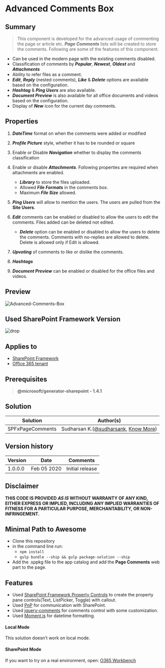 # Advanced Comments Box

## Summary
> This component is developed for the advanced usage of commenting the page or article etc. **_Page Comments_** lists will be created to store the comments. Following are some of the features of this component.
* Can be used in the modern page with the existing comments disabled.
* Classification of comments by **_Popular_**, **_Newest_**, **_Oldest_** and **_Attachments_**
* Ability to refer files as a comment.
* **_Edit_**, **_Reply_** (nested comments), **_Like_** & **_Delete_** options are available based on the configuration.
* **_Hashtag_** & **_Ping Users_** are also available.
* **_Document Preview_** is also available for all office documents and videos based on the configuration.
* Display of **_New_** icon for the current day comments.

## Properties

1. **_DateTime_** format on when the comments were added or modified

2. **_Profile Picture_** style, whether it has to be rounded or square

3. Enable or Disable **_Navigation_** whether to display the comments classification

4. Enable or disable **_Attachments_**. Following properties are required when attachments are enabled.

    * **_Library_** to store the files uploaded.
    * Allowed **_File Formats_** in the comments box.
    * Maximum **_File Size_** allowed.

5. **_Ping Users_** will allow to mention the users. The users are pulled from the **Site Users**.

6. **_Edit_** comments can be enabled or disabled to allow the users to edit the comments. Files added can be deleted not edited.
    * **_Delete_** option can be enabled or disabled to allow the users to delete the comments. Comments with no-replies are allowed to delete. Delete is allowed only if Edit is allowed.

7. **_Upvoting_** of comments to like or dislike the comments.

8. **_Hashtags_**

9. **_Document Preview_** can be enabled or disabled for the office files and videos.


## Preview
![Advanced-Comments-Box](./assets/Advanced-Comments-Box.gif)

## Used SharePoint Framework Version 
![drop](https://img.shields.io/badge/version-GA-green.svg)

## Applies to

* [SharePoint Framework](https:/dev.office.com/sharepoint)
* [Office 365 tenant](https://dev.office.com/sharepoint/docs/spfx/set-up-your-development-environment)

## Prerequisites
 
> **@microsoft/generator-sharepoint - 1.4.1**

## Solution

Solution|Author(s)
--------|---------
SPFxPageComments | Sudharsan K.([@sudharsank](https://twitter.com/sudharsank), [Know More](http://windowssharepointserver.blogspot.com/))

## Version history

Version|Date|Comments
-------|----|--------
1.0.0.0|Feb 05 2020|Initial release

## Disclaimer
**THIS CODE IS PROVIDED *AS IS* WITHOUT WARRANTY OF ANY KIND, EITHER EXPRESS OR IMPLIED, INCLUDING ANY IMPLIED WARRANTIES OF FITNESS FOR A PARTICULAR PURPOSE, MERCHANTABILITY, OR NON-INFRINGEMENT.**

## Minimal Path to Awesome

- Clone this repository
- in the command line run:
  - `npm install`
  - `gulp bundle --ship && gulp package-solution --ship`
- Add the .sppkg file to the app catalog and add the **Page Comments** web part to the page.

## Features
- Used [SharePoint Framework Property Controls](https://sharepoint.github.io/sp-dev-fx-property-controls/) to create the property pane controls(Text, ListPicker, Toggle) with callout.
- Used [PnP](https://pnp.github.io/pnpjs/) for communication with SharePoint.
- Used [jquery-comments](https://viima.github.io/jquery-comments/) for comments control with some customization.
- Used [Moment.js](https://momentjs.com/) for datetime formatting.

#### Local Mode
This solution doesn't work on local mode.

#### SharePoint Mode
If you want to try on a real environment, open:
[O365 Workbench](https://your-domain.sharepoint.com/_layouts/15/workbench.aspx)
